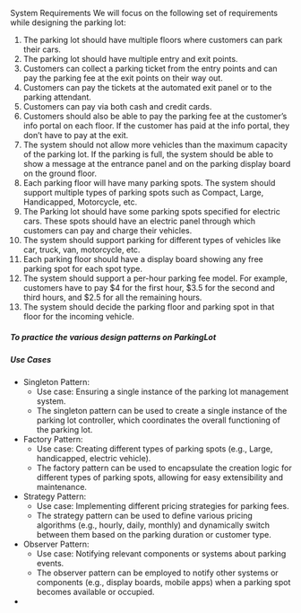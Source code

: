 System Requirements
We will focus on the following set of requirements while designing the parking
lot:
1. The parking lot should have multiple floors where customers can park
   their cars.
2. The parking lot should have multiple entry and exit points.
3. Customers can collect a parking ticket from the entry points and can pay
   the parking fee at the exit points on their way out.
4. Customers can pay the tickets at the automated exit panel or to the
   parking attendant.
5. Customers can pay via both cash and credit cards.
6. Customers should also be able to pay the parking fee at the customer’s
   info portal on each floor. If the customer has paid at the info portal, they
   don’t have to pay at the exit.
7. The system should not allow more vehicles than the maximum capacity
   of the parking lot. If the parking is full, the system should be able to show
   a message at the entrance panel and on the parking display board on the
   ground floor.
8. Each parking floor will have many parking spots. The system should
   support multiple types of parking spots such as Compact, Large,
   Handicapped, Motorcycle, etc.
9. The Parking lot should have some parking spots specified for electric
   cars. These spots should have an electric panel through which customers
   can pay and charge their vehicles.
10. The system should support parking for different types of vehicles like car,
    truck, van, motorcycle, etc.
11. Each parking floor should have a display board showing any free parking
    spot for each spot type.
12. The system should support a per-hour parking fee model. For example,
    customers have to pay $4 for the first hour, $3.5 for the second and third
    hours, and $2.5 for all the remaining hours.
13. The system should decide the parking floor and parking spot in that floor for the incoming vehicle.

##### To practice the various design patterns on ParkingLot
##### Use Cases

- Singleton Pattern: 
  - Use case: Ensuring a single instance of the parking lot management system.
  - The singleton pattern can be used to create a single instance of the parking lot controller, which coordinates the overall functioning of the parking lot.
- Factory Pattern:
  - Use case: Creating different types of parking spots (e.g., Large, handicapped, electric vehicle).
  - The factory pattern can be used to encapsulate the creation logic for different types of parking spots, allowing for easy extensibility and maintenance.
- Strategy Pattern:
  - Use case: Implementing different pricing strategies for parking fees.
  - The strategy pattern can be used to define various pricing algorithms (e.g., hourly, daily, monthly) and dynamically switch between them based on the parking duration or customer type.
- Observer Pattern:
  - Use case: Notifying relevant components or systems about parking events.
  - The observer pattern can be employed to notify other systems or components (e.g., display boards, mobile apps) when a parking spot becomes available or occupied.
- 